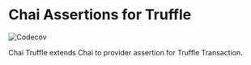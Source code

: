 # Chai Assertions for Truffle

![Codecov](https://img.shields.io/codecov/c/github/calvinlauco/chai-truffle.svg?token=da31e45005754a838c6e44ce946ed23a)

Chai Truffle extends Chai to provider assertion for Truffle Transaction.
